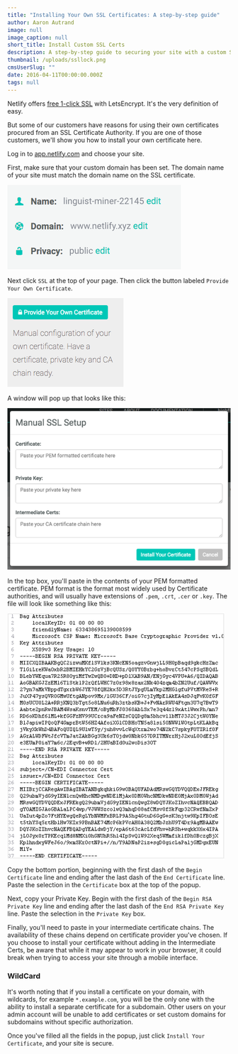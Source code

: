 ```yaml
---
title: "Installing Your Own SSL Certificates: A step-by-step guide"
author: Aaron Autrand
image: null
image_caption: null
short_title: Install Custom SSL Certs
description: A step-by-step guide to securing your site with a custom SSL certificate.
thumbnail: /uploads/ssllock.png
cmsUserSlug: ""
date: 2016-04-11T00:00:00.000Z
tags: null
---
```


Netlify offers [free 1-click SSL](https://www.youtube.com/watch?v=k-9T0FYd-QU) with LetsEncrypt. It's the very definition of easy.

But some of our customers have reasons for using their own certificates procured from an SSL Certificate Authority. If you are one of those customers, we'll show you how to install your own certificate here.

<!-- excerpt -->

Log in to [app.netlify.com](https://app.netlify.com) and choose your site.

First, make sure that your custom domain has been set. The domain name of your site must match the domain name on the SSL certificate.

![ssldomain.png](/uploads/ssldomain.png)

Next click `SSL` at the top of your page. Then click the button labeled `Provide Your Own Certificate`.

![sslprovidebutton.png](/uploads/sslprovidebutton.png)

A window will pop up that looks like this:

![sslmanual.png](/uploads/sslmanual.png)

In the top box, you'll paste in the contents of your PEM formatted certificate. PEM format is the format most widely used by Certificate authorities, and will usually have extensions of `.pem`, `.crt`, `.cer` or `.key`. The file will look like something like this:

![PEM Certificate Example](/uploads/illust_pemfile.gif)

Copy the bottom portion, beginning with the first dash of the `Begin Certificate` line and ending after the last dash of the `End Certificate` line. Paste the selection in the `Certificate` box at the top of the popup.

Next, copy your Private Key. Begin with the first dash of the `Begin RSA Private Key` line and ending after the last dash of the `End RSA Private Key` line. Paste the selection in the `Private Key` box.

Finally, you'll need to paste in your intermediate certificate chains. The availability of these chains depend on certificate provider you've chosen. If you choose to install your certificate without adding in the Intermediate Certs, be aware that while it may appear to work in your browser, it could break when trying to access your site through a mobile interface.

### **WildCard**

It's worth noting that if you install a certificate on your domain, with wildcards, for example `*.example.com`, you will be the only one with the ability to install a separate certificate for a subdomain. Other users on your admin account will be unable to add certificates or set custom domains for subdomains without specific authorization.


Once you've filled all the fields in the popup, just click `Install Your Certificate`, and your site is secure.